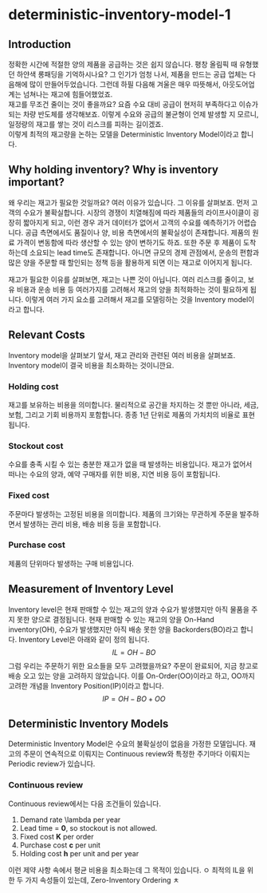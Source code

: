 # deterministic-inventory-model-1

## Introduction

정확한 시간에 적절한 양의 제품을 공급하는 것은 쉽지 않습니다. 평창 올림픽 때 유형했던 하얀색 롱패딩을 기억하시나요? 그 인기가 엄청 나서, 제품을 만드는 공급 업체는 다음해에 많이 만들어두었습니다. 그런데 하필 다음해 겨울은 매우 따뜻해서, 아웃도어업계는 넘쳐나는 재고에 힘들어했었죠.  
재고를 무조건 줄이는 것이 좋을까요? 요즘 수요 대비 공급이 현저히 부족하다고 이슈가 되는 차량 반도체를 생각해보죠. 이렇게 수요와 공급의 불균형이 언제 발생할 지 모르니, 일정량의 재고를 쌓는 것이 리스크를 피하는 길이겠죠.  
이렇게 최적의 재고량을 논하는 모델을 Deterministic Inventory Model이라고 합니다.

## Why holding inventory? Why is inventory important?
왜 우리는 재고가 필요한 것일까요? 여러 이유가 있습니다. 그 이유를 살펴보죠.
먼저 고객의 수요가 불확실합니다. 시장의 경쟁이 치열해짐에 따라 제품들의 라이프사이클이 굉장히 짧아지게 되고, 이런 경우 과거 데이터가 없어서 고객의 수요를 예측하기가 어렵습니다.
공급 측면에서도 품질이나 양, 비용 측면에서의 불확실성이 존재합니다. 제품의 원료 가격이 변동함에 따라 생산할 수 있는 양이 변하기도 하죠.
또한 주문 후 제품이 도착하는데 소요되는 lead time도 존재합니다.
아니면 규모의 경제 관점에서, 운송의 편함과 많은 양을 주문할 때 할인되는 정책 등을 활용하게 되면 이는 재고로 이어지게 됩니다.

재고가 필요한 이유를 살펴보면, 재고는 나쁜 것이 아닙니다. 여러 리스크를 줄이고, 보유 비용과 운송 비용 등 여러가지를 고려해서 재고의 양을 최적화하는 것이 필요하게 됩니다. 이렇게 여러 가지 요소를 고려해서 재고를 모델링하는 것을 Inventory model이라고 합니다.
## Relevant Costs
Inventory model을 살펴보기 앞서, 재고 관리와 관련된 여러 비용을 살펴보죠. Inventory model이 결국 비용을 최소화하는 것이니깐요.
### Holding cost
재고를 보유하는 비용을 의미합니다. 물리적으로 공간을 차지하는 것 뿐만 아니라, 세금, 보험, 그리고 기회 비용까지 포함합니다. 종종 1년 단위로 제품의 가치치의 비율로 표현됩니다.
### Stockout cost
수요를 충족 시킬 수 있는 충분한 재고가 없을 때 발생하는 비용입니다. 재고가 없어서 떠나는 수요의 양과, 예약 구매자를 위한 비용, 지연 비용 등이 포함됩니다.
### Fixed cost
주문마다 발생하는 고정된 비용을 의미합니다. 제품의 크기와는 무관하게 주문을 발주하면서 발생하는 관리 비용, 배송 비용 등을 포함합니다.
### Purchase cost
제품의 단위마다 발생하는 구매 비용입니다.
## Measurement of Inventory Level
Inventory level은 현재 판매할 수 있는 재고의 양과 수요가 발생했지만 아직 물품을 주지 못한 양으로 결정됩니다. 현재 판매할 수 있는 재고의 양을 On-Hand inventory(OH), 수요가 발생했지만 아직 배송 못한 양을 Backorders(BO)라고 합니다. Inventory Level은 아래와 같이 정의 됩니다.
$$
IL = OH - BO
$$
그럼 우리는 주문하기 위한 요소들을 모두 고려했을까요? 주문이 완료되어, 지금 창고로 배송 오고 있는 양을 고려하지 않았습니다. 이를 On-Order(OO)이라고 하고, OO까지 고려한 개념을 Inventory Position(IP)이라고 합니다.
$$
IP = OH - BO + OO
$$
## Deterministic Inventory Models
Deterministic Inventory Model은 수요의 불확실성이 없음을 가정한 모델입니다. 재고의 주문이 연속적으로 이뤄지는 Continuous review와 특정한 주기마다 이뤄지는 Periodic review가 있습니다.

### Continuous review
Continuous review에서는 다음 조건들이 있습니다.
1. Demand rate \lambda per year
2. Lead time = **0**, so stockout is not allowed.
3. Fixed cost **K** per order
4. Purchase cost **c** per unit
5. Holding cost **h** per unit and per year

이런 제약 사항 속에서 평균 비용을 최소화는데 그 목적이 있습니다.
ㅇ
최적의 IL을 위한 두 가지 속성들이 있는데,
Zero-Inventory Ordering
ㅊ
<!--stackedit_data:
eyJoaXN0b3J5IjpbLTEzNTY4NjMyMTAsMTk1ODg1OTY1OSwtNT
I0MjQyNTQsLTExOTc0NzkxNzUsODA5MDQyNTgxLDE1NjYyMzU0
ODgsLTQ4NDI1MDAzMiwtMTEzNjQxNDY5OSw4MTA5ODEwNTRdfQ
==
-->